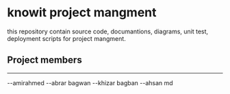 # knowit project mangment 
this repository contain source code, documantions, diagrams, unit test, deployment scripts for project mangment. 
## Project members
<hr/> 
--amirahmed
--abrar bagwan
--khizar bagban
--ahsan md
